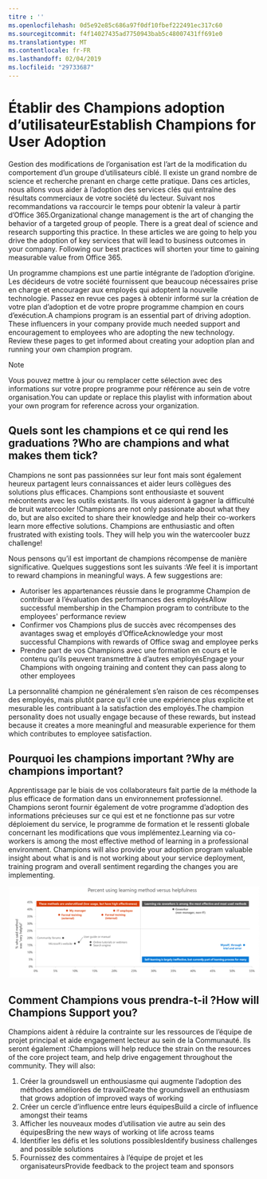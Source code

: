 ```yaml
---
titre : ''
ms.openlocfilehash: 0d5e92e85c686a97f0df10fbef222491ec317c60
ms.sourcegitcommit: f4f14027435ad7750943bab5c48007431ff691e0
ms.translationtype: MT
ms.contentlocale: fr-FR
ms.lasthandoff: 02/04/2019
ms.locfileid: "29733687"
---
```

# <a name="establish-champions-for-user-adoption"></a><span data-ttu-id="56176-102">Établir des Champions adoption d’utilisateur</span><span class="sxs-lookup"><span data-stu-id="56176-102">Establish Champions for User Adoption</span></span> 

<span data-ttu-id="56176-p101">Gestion des modifications de l’organisation est l’art de la modification du comportement d’un groupe d’utilisateurs ciblé. Il existe un grand nombre de science et recherche prenant en charge cette pratique. Dans ces articles, nous allons vous aider à l’adoption des services clés qui entraîne des résultats commerciaux de votre société du lecteur.  Suivant nos recommandations va raccourcir le temps pour obtenir la valeur à partir d’Office 365.</span><span class="sxs-lookup"><span data-stu-id="56176-p101">Organizational change management is the art of changing the behavior of a targeted group of people. There is a great deal of science and research supporting this practice. In these articles we are going to help you drive the adoption of key services that will lead to business outcomes in your company.  Following our best practices will shorten your time to gaining measurable value from Office 365.</span></span>  

<span data-ttu-id="56176-p102">Un programme champions est une partie intégrante de l’adoption d’origine. Les décideurs de votre société fournissent que beaucoup nécessaires prise en charge et encourager aux employés qui adoptent la nouvelle technologie. Passez en revue ces pages à obtenir informé sur la création de votre plan d’adoption et de votre propre programme champion en cours d’exécution.</span><span class="sxs-lookup"><span data-stu-id="56176-p102">A champions program is an essential part of driving adoption. These influencers in your company provide much needed support and encouragement to employees who are adopting the new technology. Review these pages to get informed about creating your adoption plan and running your own champion program.</span></span> 

> [!NOTE]
> <span data-ttu-id="56176-110">Vous pouvez mettre à jour ou remplacer cette sélection avec des informations sur votre propre programme pour référence au sein de votre organisation.</span><span class="sxs-lookup"><span data-stu-id="56176-110">You can update or replace this playlist with information about your own program for reference across your organization.</span></span>

## <a name="who-are-champions-and-what-makes-them-tick"></a><span data-ttu-id="56176-111">Quels sont les champions et ce qui rend les graduations ?</span><span class="sxs-lookup"><span data-stu-id="56176-111">Who are champions and what makes them tick?</span></span>

<span data-ttu-id="56176-p103">Champions ne sont pas passionnées sur leur font mais sont également heureux partagent leurs connaissances et aider leurs collègues des solutions plus efficaces. Champions sont enthousiaste et souvent mécontents avec les outils existants. Ils vous aideront à gagner la difficulté de bruit watercooler !</span><span class="sxs-lookup"><span data-stu-id="56176-p103">Champions are not only passionate about what they do, but are also excited to share their knowledge and help their co-workers learn more effective solutions. Champions are enthusiastic and often frustrated with existing tools. They will help you win the watercooler buzz challenge!</span></span>  

<span data-ttu-id="56176-p104">Nous pensons qu’il est important de champions récompense de manière significative. Quelques suggestions sont les suivants :</span><span class="sxs-lookup"><span data-stu-id="56176-p104">We feel it is important to reward champions in meaningful ways. A few suggestions are:</span></span>

- <span data-ttu-id="56176-117">Autoriser les appartenances réussie dans le programme Champion de contribuer à l’évaluation des performances des employés</span><span class="sxs-lookup"><span data-stu-id="56176-117">Allow successful membership in the Champion program to contribute to the employees' performance review</span></span>
- <span data-ttu-id="56176-118">Confirmer vos Champions plus de succès avec récompenses des avantages swag et employés d’Office</span><span class="sxs-lookup"><span data-stu-id="56176-118">Acknowledge your most successful Champions with rewards of Office swag and employee perks</span></span>  
- <span data-ttu-id="56176-119">Prendre part de vos Champions avec une formation en cours et le contenu qu’ils peuvent transmettre à d’autres employés</span><span class="sxs-lookup"><span data-stu-id="56176-119">Engage your Champions with ongoing training and content they can pass along to other employees</span></span> 

<span data-ttu-id="56176-120">La personnalité champion ne généralement s’en raison de ces récompenses des employés, mais plutôt parce qu’il crée une expérience plus explicite et mesurable les contribuant à la satisfaction des employés.</span><span class="sxs-lookup"><span data-stu-id="56176-120">The champion personality does not usually engage because of these rewards, but instead because it creates a more meaningful and measurable experience for them which contributes to employee satisfaction.</span></span> 

## <a name="why-are-champions-important"></a><span data-ttu-id="56176-121">Pourquoi les champions important ?</span><span class="sxs-lookup"><span data-stu-id="56176-121">Why are champions important?</span></span> 

<span data-ttu-id="56176-p105">Apprentissage par le biais de vos collaborateurs fait partie de la méthode la plus efficace de formation dans un environnement professionnel. Champions seront fournir également de votre programme d’adoption des informations précieuses sur ce qui est et ne fonctionne pas sur votre déploiement du service, le programme de formation et le ressenti globale concernant les modifications que vous implémentez.</span><span class="sxs-lookup"><span data-stu-id="56176-p105">Learning via co-workers is among the most effective method of learning in a professional environment. Champions will also provide your adoption program valuable insight about what is and is not working about your service deployment, training program and overall sentiment regarding the changes you are implementing.</span></span>  

![À l’aide de pourcentage utilité vs de méthode d’apprentissage](media/champstats.png)

## <a name="how-will-champions-support-you"></a><span data-ttu-id="56176-125">Comment Champions vous prendra-t-il ?</span><span class="sxs-lookup"><span data-stu-id="56176-125">How will Champions Support you?</span></span>

<span data-ttu-id="56176-p106">Champions aident à réduire la contrainte sur les ressources de l’équipe de projet principal et aide engagement lecteur au sein de la Communauté. Ils seront également :</span><span class="sxs-lookup"><span data-stu-id="56176-p106">Champions will help reduce the strain on the resources of the core project team, and help drive engagement throughout the community. They will also:</span></span>

1. <span data-ttu-id="56176-128">Créer la groundswell un enthousiasme qui augmente l’adoption des méthodes améliorées de travail</span><span class="sxs-lookup"><span data-stu-id="56176-128">Create the groundswell an enthusiasm that grows adoption of improved ways of working</span></span>
1. <span data-ttu-id="56176-129">Créer un cercle d’influence entre leurs équipes</span><span class="sxs-lookup"><span data-stu-id="56176-129">Build a circle of influence amongst their teams</span></span>
1. <span data-ttu-id="56176-130">Afficher les nouveaux modes d’utilisation vie autre au sein des équipes</span><span class="sxs-lookup"><span data-stu-id="56176-130">Bring the new ways of working ot life across teams</span></span>
1. <span data-ttu-id="56176-131">Identifier les défis et les solutions possibles</span><span class="sxs-lookup"><span data-stu-id="56176-131">Identify business challenges and possible solutions</span></span>
1. <span data-ttu-id="56176-132">Fournissez des commentaires à l’équipe de projet et les organisateurs</span><span class="sxs-lookup"><span data-stu-id="56176-132">Provide feedback to the project team and sponsors</span></span>

